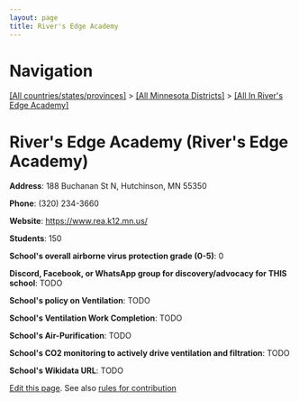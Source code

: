 ```yaml
---
layout: page
title: River's Edge Academy
---
```

# Navigation

[[All countries/states/provinces]](../../..) > [[All Minnesota Districts]](../..) > [[All In River's Edge Academy]](..)

# River's Edge Academy (River's Edge Academy)

**Address**: 188 Buchanan St N, Hutchinson, MN 55350

**Phone**: (320) 234-3660

**Website**: <https://www.rea.k12.mn.us/>

**Students**: 150

**School's overall airborne virus protection grade (0-5)**: 0

**Discord, Facebook, or WhatsApp group for discovery/advocacy for THIS school**: TODO

**School's policy on Ventilation**: TODO

**School's Ventilation Work Completion**: TODO

**School's Air-Purification**: TODO

**School's CO2 monitoring to actively drive ventilation and filtration**: TODO

**School's Wikidata URL**: TODO


[Edit this page](https://github.com/ventilate-schools/MN/edit/main/./River's_Edge_Academy/River's_Edge_Academy.md). See also [rules for contribution](../../../contribution-rules/)